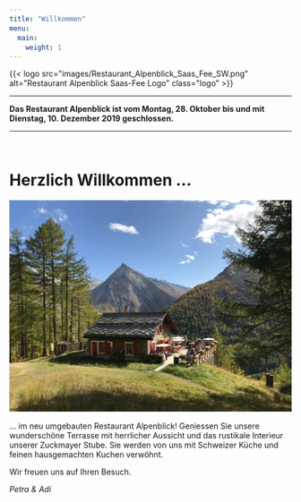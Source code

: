 ```yaml
---
title: "Willkommen"
menu:
  main:
    weight: 1
---
```

{{< logo src="images/Restaurant_Alpenblick_Saas_Fee_SW.png" alt="Restaurant Alpenblick Saas-Fee Logo" class="logo" >}}

---
<strong>Das Restaurant Alpenblick ist vom Montag, 28. Oktober bis und mit Dienstag, 10.&nbsp;Dezember 2019 geschlossen.

---
</strong>
<br>

# Herzlich Willkommen ...
![Alpenblick](images/Alpenblick_Ansicht_13.jpg "Alpenblick")

... im neu umgebauten Restaurant Alpenblick! Geniessen Sie unsere wunderschöne Terrasse mit herrlicher Aussicht und das rustikale Interieur unserer Zuckmayer Stube. Sie werden von uns mit Schweizer Küche und feinen hausgemachten Kuchen verwöhnt.

Wir freuen uns auf Ihren Besuch.

_Petra & Adi_